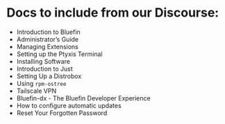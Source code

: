 # Docs to include from our Discourse:

- Introduction to Bluefin
- Administrator’s Guide
- Managing Extensions
- Setting up the Ptyxis Terminal
- Installing Software
- Introduction to Just
- Setting Up a Distrobox
- Using `rpm-ostree`
- Tailscale VPN
- Bluefin-dx - The Bluefin Developer Experience
- How to configure automatic updates
- Reset Your Forgotten Password
